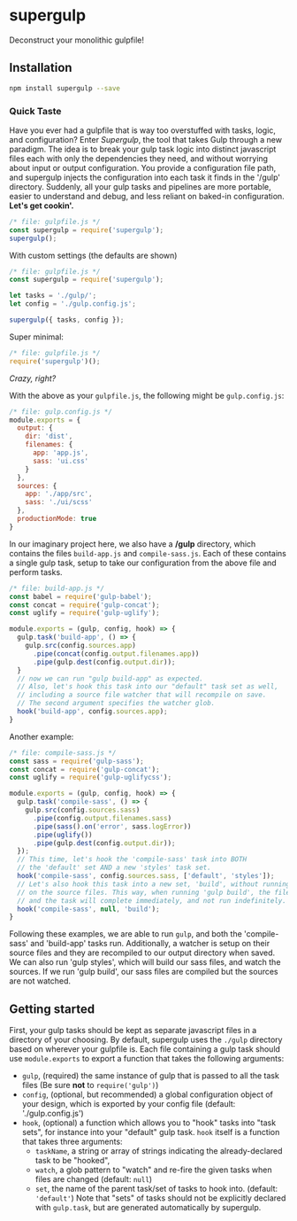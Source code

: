 # supergulp
Deconstruct your monolithic gulpfile!

## Installation
```bash
npm install supergulp --save
```

### Quick Taste
Have you ever had a gulpfile that is way too overstuffed with tasks, logic, and configuration? Enter *Supergulp*, the tool that takes Gulp through a new paradigm. The idea is to break your gulp task logic into distinct javascript files each with only the dependencies they need, and without worrying about input or output configuration. You provide a configuration file path, and supergulp injects the configuration into each task it finds in the '/gulp' directory. Suddenly, all your gulp tasks and pipelines are more portable, easier to understand and debug, and less reliant on baked-in configuration. **Let's get cookin'.**

```js
/* file: gulpfile.js */
const supergulp = require('supergulp');
supergulp();
```

With custom settings (the defaults are shown)
```js
/* file: gulpfile.js */
const supergulp = require('supergulp');

let tasks = './gulp/';
let config = './gulp.config.js';

supergulp({ tasks, config });
```

Super minimal:
```js
/* file: gulpfile.js */
require('supergulp')();
```
*Crazy, right?*

With the above as your `gulpfile.js`, the following might be `gulp.config.js`:

```js
/* file: gulp.config.js */
module.exports = {
  output: {
    dir: 'dist',
    filenames: {
      app: 'app.js',
      sass: 'ui.css'
    }
  },
  sources: {
    app: './app/src',
    sass: './ui/scss'
  },
  productionMode: true
}
```

In our imaginary project here, we also have a **/gulp** directory, which contains the files `build-app.js` and `compile-sass.js`. Each of these contains a single gulp task, setup to take our configuration from the above file and perform tasks.

```js
/* file: build-app.js */
const babel = require('gulp-babel');
const concat = require('gulp-concat');
const uglify = require('gulp-uglify');

module.exports = (gulp, config, hook) => {
  gulp.task('build-app', () => {
    gulp.src(config.sources.app)
      .pipe(concat(config.output.filenames.app))
      .pipe(gulp.dest(config.output.dir));
  }
  // now we can run "gulp build-app" as expected.
  // Also, let's hook this task into our "default" task set as well,
  // including a source file watcher that will recompile on save. 
  // The second argument specifies the watcher glob.
  hook('build-app', config.sources.app);
}
```

Another example:

```js
/* file: compile-sass.js */
const sass = require('gulp-sass');
const concat = require('gulp-concat');
const uglify = require('gulp-uglifycss');

module.exports = (gulp, config, hook) => {
  gulp.task('compile-sass', () => {
    gulp.src(config.sources.sass)
      .pipe(config.output.filenames.sass)
      .pipe(sass().on('error', sass.logError))
      .pipe(uglify())
      .pipe(gulp.dest(config.output.dir));
  });
  // This time, let's hook the 'compile-sass' task into BOTH
  // the 'default' set AND a new 'styles' task set.
  hook('compile-sass', config.sources.sass, ['default', 'styles']);
  // Let's also hook this task into a new set, 'build', without running a watcher
  // on the source files. This way, when running 'gulp build', the files will be built
  // and the task will complete immediately, and not run indefinitely.
  hook('compile-sass', null, 'build');
}
```

Following these examples, we are able to run `gulp`, and both the 'compile-sass' and 'build-app' tasks run. Additionally, a watcher is setup on their source files and they are recompiled to our output directory when saved. We can also run 'gulp styles', which will build our sass files, and watch the sources. If we run 'gulp build', our sass files are compiled but the sources are not watched. 

## Getting started

First, your gulp tasks should be kept as separate javascript files in a directory of your choosing. By default, supergulp uses the `./gulp` directory based on wherever your gulpfile is. Each file containing a gulp task should use `module.exports` to export a function that takes the following arguments:
- `gulp`, (required) the same instance of gulp that is passed to all the task files (Be sure **not** to `require('gulp')`)
- `config`, (optional, but recommended) a global configuration object of your design, which is exported by your config file (default: './gulp.config.js')
- `hook`, (optional) a function which allows you to "hook" tasks into "task sets", for instance into your "default" gulp task. `hook` itself is a function that takes three arguments:
  - `taskName`, a string or array of strings indicating the already-declared task to be "hooked",
  - `watch`, a glob pattern to "watch" and re-fire the given tasks when files are changed (default: `null`)
  - `set`, the name of the parent task/set of tasks to hook into. (default: `'default'`) Note that "sets" of tasks should not be explicitly declared with `gulp.task`, but are generated automatically by supergulp.
